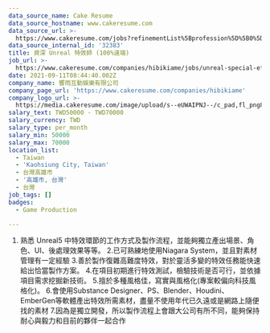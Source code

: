 ```yaml
---
data_source_name: Cake Resume
data_source_hostname: www.cakeresume.com
data_source_url: >-
  https://www.cakeresume.com/jobs?refinementList%5Bprofession%5D%5B0%5D=game-production&range%5Bsalary_range%5D%5Bmin%5D=100000
data_source_internal_id: '32383'
title: 資深 Unreal 特效師 (100%遠端)
job_url: >-
  https://www.cakeresume.com/companies/hibikiame/jobs/unreal-special-effects-artist
date: 2021-09-11T08:44:40.002Z
company_name: 響雨互動娛樂有限公司
company_page_url: 'https://www.cakeresume.com/companies/hibikiame'
company_logo_url: >-
  https://media.cakeresume.com/image/upload/s--eUWAIPNJ--/c_pad,fl_png8,h_200,w_200/v1665990604/lkyaecn994iyt3sjg5m7.png
salary_text: TWD50000 - TWD70000
salary_currency: TWD
salary_type: per_month
salary_min: 50000
salary_max: 70000
location_list:
  - Taiwan
  - 'Kaohsiung City, Taiwan'
  - 台灣高雄市
  - '高雄市, 台灣'
  - 台灣
job_tags: []
badges:
  - Game Production

---
```


1. 熟悉 Unreal5 中特效環節的工作方式及製作流程，並能夠獨立產出場景、角色、UI、後處理效果等等。 2.已可熟練地使用Niagara System，並且對素材管理有一定經驗 3.善於製作復雜高難度特效，對於靈活多變的特效任務能快速給出恰當製作方案。 4.在項目初期進行特效測試，檢驗技術是否可行，並依據項目需求挖掘新技術。 5.擅於多種風格佳，寫實與風格化(專案較偏向科技風格化)。 6.會使用Substance Designer、PS、Blender、Houdini、EmberGen等軟體產出特效所需素材，盡量不使用年代已久遠或是網路上隨便找的素材 7.因為是獨立開發，所以製作流程上會跟大公司有所不同，能夠保持耐心與毅力和目前的夥伴一起合作